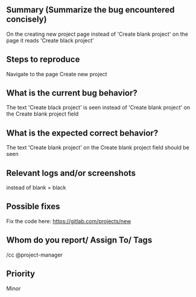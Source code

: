 
## Summary (Summarize the bug encountered concisely)

On the creating new project page instead of 'Create blank project' on the page it reads 'Create black project'

## Steps to reproduce     

Navigate to the page Create new project

## What is the current bug behavior?

The text 'Create black project' is seen instead of 'Create blank project' on the Create blank project field

## What is the expected correct behavior?

The text 'Create blank project' on the Create blank project field should be seen
     
## Relevant logs and/or screenshots

instead of blank = black

## Possible fixes

Fix the code here:
https://gitlab.com/projects/new

## Whom do you report/ Assign To/ Tags

/cc @project-manager

## Priority
Minor
      
